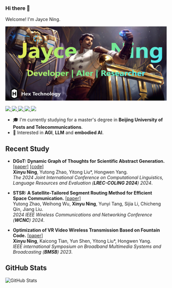 ### Hi there 👋

Welcome! I'm Jayce Ning.

![](./img/Jayce.png)

<p>
  <a href="https://github.com/JayceNing">
    <img src="https://img.shields.io/badge/github-%2312100E.svg?&style=for-the-badge&logo=github&logoColor=white" height=25>
  </a>
  <a href="https://www.zhihu.com/people/XinyuNing">
    <img src="https://img.shields.io/badge/zhihu-%23007ACC.svg?&style=for-the-badge&logo=zhihu&logoColor=white" height=25>
  </a>
  <a href="https://space.bilibili.com/351554857">
    <img src="https://img.shields.io/badge/bilibili-%23FF69B4.svg?&style=for-the-badge&logo=bilibili&logoColor=white" height=25>
  </a>
  <a href="https://www.researchgate.net/profile/Xinyu-Ning">
    <img src="https://img.shields.io/badge/researchgate-%23000000.svg?&style=for-the-badge&logo=researchgate&logoColor=white" height=25>
  </a>
  <a href="https://www.semanticscholar.org/author/Xinyu-Ning/2231792542">
    <img src="https://img.shields.io/badge/semantic%20scholar-%2343853D.svg?&style=for-the-badge&logo=semantic-scholar&logoColor=white" height=25>
  </a>
</p>

* 🎓 I'm currently studying for a master's degree in **Beijing University of Posts and Telecommunications**.
* 🤖 Interested in **AGI**, **LLM** and **embodied AI**.

## Recent Study

- **DGoT: Dynamic Graph of Thoughts for Scientific Abstract Generation.** [[paper]](https://www.semanticscholar.org/paper/DGoT%3A-Dynamic-Graph-of-Thoughts-for-Scientific-Ning-Zhao/3ec6428566b0e5340fe71abf23ffeae6bf03affb) [[code]](https://github.com/JayceNing/DGoT)
  <br>**Xinyu Ning**, Yutong Zhao, Yitong Liu*, Hongwen Yang.
  <br>*The 2024 Joint International Conference on Computational Linguistics, Language Resources and Evaluation (**LREC-COLING 2024**) 2024*.

- **STSR: A Satellite-Tailored Segment Routing Method for Efficient Space Communication.** [[paper]](https://www.semanticscholar.org/paper/STSR%3A-A-Satellite-Tailored-Segment-Routing-Method-Zhao-Wu/48d3484ba487be7923145148804fcd48b173a552)
  <br>Yutong Zhao, Weihong Wu, **Xinyu Ning**, Yunyi Tang, Sijia Li, Chicheng Qin, Jiang Liu.
  <br>*2024 IEEE Wireless Communications and Networking Conference (**WCNC**) 2024*.
  
- **Optimization of VR Video Wireless Transmission Based on Fountain Code.** [[paper]](https://www.semanticscholar.org/paper/Optimization-of-VR-Video-Wireless-Transmission-on-Ning-Tian/9bd825697f88e82aeeba0da590090c9f04166a14)
  <br>**Xinyu Ning**, Kaicong Tian, Yun Shen, Yitong Liu*, Hongwen Yang.
  <br>*IEEE international Symposium on Broadband Multimedia Systems and Broadcasting (**BMSB**) 2023*.

## GitHub Stats
<p><img src="https://github-readme-stats.vercel.app/api?username=JayceNing&amp;show_icons=true" alt="GitHub Stats"></p>



<!--
**JayceNing/JayceNing** is a ✨ _special_ ✨ repository because its `README.md` (this file) appears on your GitHub profile.

Here are some ideas to get you started:

- 🔭 I’m currently working on ...
- 🌱 I’m currently learning ...
- 👯 I’m looking to collaborate on ...
- 🤔 I’m looking for help with ...
- 💬 Ask me about ...
- 📫 How to reach me: ...
- 😄 Pronouns: ...
- ⚡ Fun fact: ...
-->
